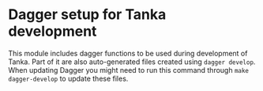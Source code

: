 # Dagger setup for Tanka development

This module includes dagger functions to be used during development of Tanka.
Part of it are also auto-generated files created using `dagger develop`. When
updating Dagger you might need to run this command through `make
dagger-develop` to update these files.
